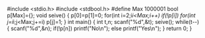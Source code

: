 #include <stdio.h>
#include <stdbool.h>
#define Max 1000001
bool p[Max]={};
void seive()
{
    p[0]=p[1]=0;
    for(int i=2;i*i<Max;i++)
    if(!p[i])
    for(int j=i*i;j<Max;j+=i)
    p[j]=1;
}
int main()
{
    int t,n;
    scanf("%d",&t);
    seive();
    while(t--)
    {
        scanf("%d",&n);
        if(!p[n])
        printf("No\n");
        else
        printf("Yes\n");
    }
    return 0;
}
